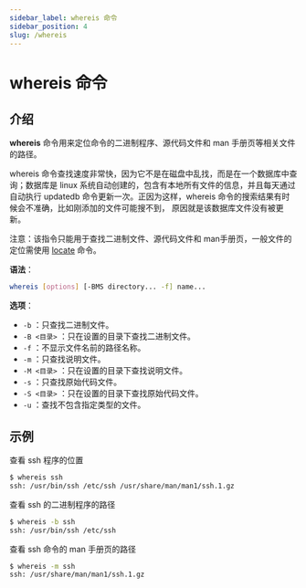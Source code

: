 ```yaml
---
sidebar_label: whereis 命令
sidebar_position: 4
slug: /whereis
---
```


# whereis 命令



## 介绍

**whereis** 命令用来定位命令的二进制程序、源代码文件和 man 手册页等相关文件的路径。

whereis 命令查找速度非常快，因为它不是在磁盘中乱找，而是在一个数据库中查询；数据库是 linux 系统自动创建的，包含有本地所有文件的信息，并且每天通过自动执行 updatedb 命令更新一次。正因为这样，whereis 命令的搜索结果有时候会不准确，比如刚添加的文件可能搜不到， 原因就是该数据库文件没有被更新。

注意：该指令只能用于查找二进制文件、源代码文件和 man手册页，一般文件的定位需使用 [locate](/linux-command/locate) 命令。

**语法**：

```bash
whereis [options] [-BMS directory... -f] name...
```

**选项**：

- `-b` ：只查找二进制文件。
- `-B <目录>` ：只在设置的目录下查找二进制文件。
- `-f` ：不显示文件名前的路径名称。
- `-m` ：只查找说明文件。
- `-M <目录>` ：只在设置的目录下查找说明文件。
- `-s` ：只查找原始代码文件。
- `-S <目录>` ：只在设置的目录下查找原始代码文件。
- `-u` ：查找不包含指定类型的文件。



## 示例

查看 ssh 程序的位置

```bash
$ whereis ssh
ssh: /usr/bin/ssh /etc/ssh /usr/share/man/man1/ssh.1.gz
```

查看 ssh 的二进制程序的路径

```bash
$ whereis -b ssh
ssh: /usr/bin/ssh /etc/ssh
```

查看 ssh 命令的 man 手册页的路径

```bash
$ whereis -m ssh
ssh: /usr/share/man/man1/ssh.1.gz
```

